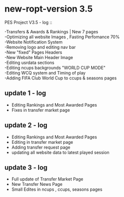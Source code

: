 # new-ropt-version 3.5
PES Project V3.5 - log ::

-Transfers & Awards & Rankings | New 7 pages                       
-Optimizing all website Images , Fasting Perfomance 70%        
-Website Notification System                                     
-Removing logo and editing nav bar                               
-New "fixed" Pages Headers                                       
-New Website Main Header Image                                     
-Editing usrdata sections                                          
-Editing ncups backgrounds "WORLD CUP MODE"			    
-Editing WCQ system and Timing of play   			     
-Adding FIFA Club World Cup to ccups & seasons pages                 

## update 1 - log

- Editing Rankings and Most Awarded Pages
- Fixes in transfer market page

## update 2 - log

- Editing Rankings and Most Awarded Pages
- Editing in transfer market page
- Adding transfer request page
- updating all website data to latest played session
 
## update 3 - log

- Full update of Transfer Market Page
- New Transfer News Page
- Small Edites in ncups , ccups, seasons pages